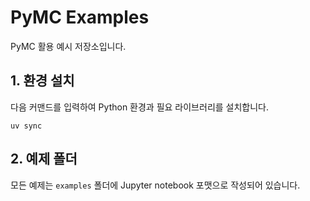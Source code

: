 # PyMC Examples

PyMC 활용 예시 저장소입니다.  

## 1. 환경 설치

다음 커맨드를 입력하여 Python 환경과 필요 라이브러리를 설치합니다.

```
uv sync
```

## 2. 예제 폴더
모든 예제는 `examples` 폴더에 Jupyter notebook 포맷으로 작성되어 있습니다.